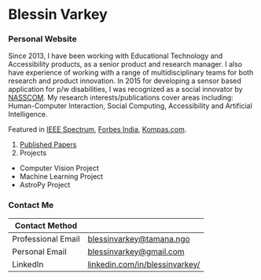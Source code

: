 # Blessin Varkey
### Personal Website 

Since 2013, I have been working with Educational Technology and Accessibility products, as a senior product and research manager. I also have experience of working with a range of multidisciplinary teams for both research and product innovation. In 2015 for developing a sensor based application for p/w disabilities, I was recognized as a social innovator by [NASSCOM](https://nasscomfoundation.org/nsif-winners/winner-kinect-based-applications-tamana/). My research interests/publications cover areas including: Human-Computer Interaction, Social Computing, Accessibility and Artificial Intelligence. 

Featured in [IEEE Spectrum](https://spectrum.ieee.org/at-work/tech-careers/an-engineer-explains-how-to-forge-a-career-designing-for-disabilities), [Forbes India](https://www.forbesindia.com/article/forbes-lifes/covid19-special-children-face-a-challenged-world/60509/1), [Kompas.com](https://sains.kompas.com/read/2016/07/01/15070697/microsoft.dan.belajar.coding.kilat.4.menit?page=all).   


1. [Published Papers](https://blessinvarkey.github.io/research)
2. Projects
  - Computer Vision Project 
  - Machine Learning Project
  - AstroPy Project


### Contact Me

| Contact Method |  |
| --- | --- |
| Professional Email | blessinvarkey@tamana.ngo |
| Personal Email | blessinvarkey@gmail.com |
| LinkedIn | [linkedin.com/in/blessinvarkey/](https://www.linkedin.com/in/blessinvarkey/) |
